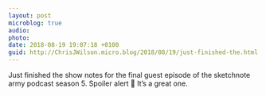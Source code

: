```yaml
---
layout: post
microblog: true
audio: 
photo: 
date: 2018-08-19 19:07:18 +0100
guid: http://ChrisJWilson.micro.blog/2018/08/19/just-finished-the.html
---
```

Just finished the show notes for the final guest episode of the sketchnote army podcast season 5. Spoiler alert 🚨 It’s a great one. 

